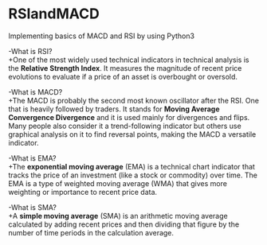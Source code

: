 # RSIandMACD
Implementing basics of MACD and RSI by using Python3

-What is RSI?\
+One of the most widely used technical indicators in technical analysis is the **Relative Strength Index**. It measures the magnitude of recent price evolutions to evaluate if a price of an asset is overbought or oversold.


-What is MACD?\
+The MACD is probably the second most known oscillator after the RSI. One that is heavily followed by traders. It stands for **Moving Average Convergence Divergence** and it is used mainly for divergences and flips. Many people also consider it a trend-following indicator but others use graphical analysis on it to find reversal points, making the MACD a versatile indicator.

-What is EMA?\
+The **exponential moving average** (EMA) is a technical chart indicator that tracks the price of an investment (like a stock or commodity) over time. The EMA is a type of weighted moving average (WMA) that gives more weighting or importance to recent price data.

-What is SMA?\
+A **simple moving average** (SMA) is an arithmetic moving average calculated by adding recent prices and then dividing that figure by the number of time periods in the calculation average.
